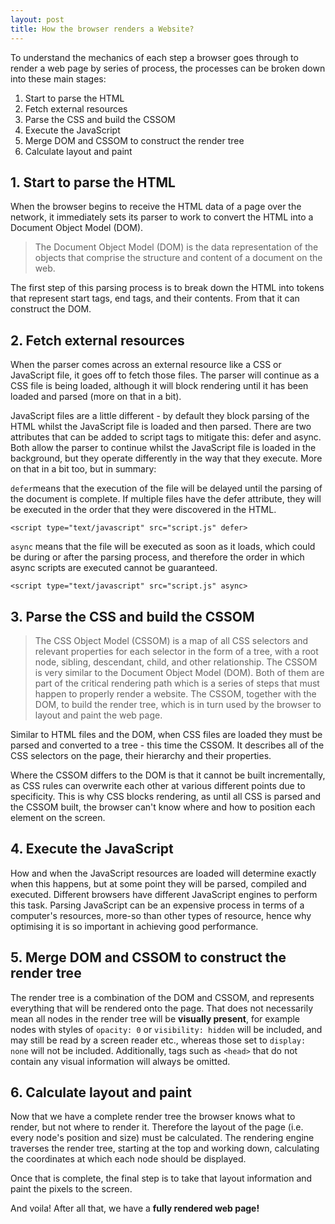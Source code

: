 ```yaml
---
layout: post
title: How the browser renders a Website?
---
```


To understand the mechanics of each step a browser goes through to render a web page by series of process, the processes can be broken down into these main stages:

1. Start to parse the HTML
2. Fetch external resources
3. Parse the CSS and build the CSSOM
4. Execute the JavaScript
5. Merge DOM and CSSOM to construct the render tree
6. Calculate layout and paint

## 1. Start to parse the HTML

When the browser begins to receive the HTML data of a page over the network, it immediately sets its parser to work to convert the HTML into a Document Object Model (DOM).

> The Document Object Model (DOM) is the data representation of the objects that comprise the structure and content of a document on the web.

The first step of this parsing process is to break down the HTML into tokens that represent start tags, end tags, and their contents. From that it can construct the DOM.

## 2. Fetch external resources

When the parser comes across an external resource like a CSS or JavaScript file, it goes off to fetch those files. The parser will continue as a CSS file is being loaded, although it will block rendering until it has been loaded and parsed (more on that in a bit).

JavaScript files are a little different - by default they block parsing of the HTML whilst the JavaScript file is loaded and then parsed. There are two attributes that can be added to script tags to mitigate this: defer and async. Both allow the parser to continue whilst the JavaScript file is loaded in the background, but they operate differently in the way that they execute. More on that in a bit too, but in summary:

`defer`means that the execution of the file will be delayed until the parsing of the document is complete. If multiple files have the defer attribute, they will be executed in the order that they were discovered in the HTML.

```
<script type="text/javascript" src="script.js" defer>
```

`async` means that the file will be executed as soon as it loads, which could be during or after the parsing process, and therefore the order in which async scripts are executed cannot be guaranteed.

```
<script type="text/javascript" src="script.js" async>
```

## 3. Parse the CSS and build the CSSOM

> The CSS Object Model (CSSOM) is a map of all CSS selectors and relevant properties for each selector in the form of a tree, with a root node, sibling, descendant, child, and other relationship. The CSSOM is very similar to the Document Object Model (DOM). Both of them are part of the critical rendering path which is a series of steps that must happen to properly render a website.
> The CSSOM, together with the DOM, to build the render tree, which is in turn used by the browser to layout and paint the web page.

Similar to HTML files and the DOM, when CSS files are loaded they must be parsed and converted to a tree - this time the CSSOM. It describes all of the CSS selectors on the page, their hierarchy and their properties.

Where the CSSOM differs to the DOM is that it cannot be built incrementally, as CSS rules can overwrite each other at various different points due to specificity. This is why CSS blocks rendering, as until all CSS is parsed and the CSSOM built, the browser can't know where and how to position each element on the screen.

## 4. Execute the JavaScript

How and when the JavaScript resources are loaded will determine exactly when this happens, but at some point they will be parsed, compiled and executed. Different browsers have different JavaScript engines to perform this task. Parsing JavaScript can be an expensive process in terms of a computer's resources, more-so than other types of resource, hence why optimising it is so important in achieving good performance.

## 5. Merge DOM and CSSOM to construct the render tree

The render tree is a combination of the DOM and CSSOM, and represents everything that will be rendered onto the page. That does not necessarily mean all nodes in the render tree will be **visually present**, for example nodes with styles of `opacity: 0` or `visibility: hidden` will be included, and may still be read by a screen reader etc., whereas those set to `display: none` will not be included. Additionally, tags such as `<head>` that do not contain any visual information will always be omitted.

## 6. Calculate layout and paint

Now that we have a complete render tree the browser knows what to render, but not where to render it. Therefore the layout of the page (i.e. every node's position and size) must be calculated. The rendering engine traverses the render tree, starting at the top and working down, calculating the coordinates at which each node should be displayed.

Once that is complete, the final step is to take that layout information and paint the pixels to the screen.

And voila! After all that, we have a **fully rendered web page!**
